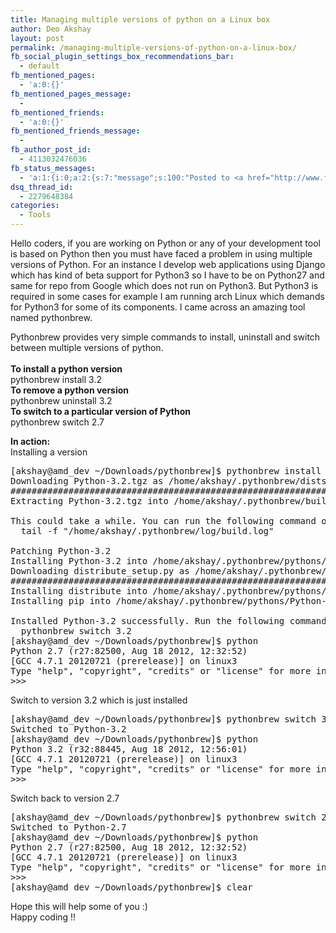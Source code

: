 ```yaml
---
title: Managing multiple versions of python on a Linux box
author: Deo Akshay
layout: post
permalink: /managing-multiple-versions-of-python-on-a-linux-box/
fb_social_plugin_settings_box_recommendations_bar:
  - default
fb_mentioned_pages:
  - 'a:0:{}'
fb_mentioned_pages_message:
  - 
fb_mentioned_friends:
  - 'a:0:{}'
fb_mentioned_friends_message:
  - 
fb_author_post_id:
  - 4113032476036
fb_status_messages:
  - 'a:1:{i:0;a:2:{s:7:"message";s:100:"Posted to <a href="http://www.facebook.com/4113032476036" target="_blank">your Facebook Timeline</a>";s:5:"error";s:0:"";}}'
dsq_thread_id:
  - 2279648384
categories:
  - Tools
---
```

Hello coders, if you are working on Python or any of your development tool is based on Python then you must have faced a problem in using multiple versions of Python. For an instance I develop web applications using Django which has kind of beta support for Python3 so I have to be on Python27 and same for repo from Google which does not run on Python3. But Python3 is required in some cases for example I am running arch Linux which demands for Python3 for some of its components. I came across an amazing tool named pythonbrew.

Pythonbrew provides very simple commands to install, uninstall and switch between multiple versions of python.</br>  
**To install a python version**  
pythonbrew install 3.2  
**To remove a python version**  
pythonbrew uninstall 3.2  
**To switch to a particular version of Python**  
pythonbrew switch 2.7

**In action:**  
Installing a version

<pre>[akshay@amd_dev ~/Downloads/pythonbrew]$ pythonbrew install 3.2
Downloading Python-3.2.tgz as /home/akshay/.pythonbrew/dists/Python-3.2.tgz
######################################################################## 100.0%
Extracting Python-3.2.tgz into /home/akshay/.pythonbrew/build/Python-3.2

This could take a while. You can run the following command on another shell to track the status:
  tail -f "/home/akshay/.pythonbrew/log/build.log"

Patching Python-3.2
Installing Python-3.2 into /home/akshay/.pythonbrew/pythons/Python-3.2
Downloading distribute_setup.py as /home/akshay/.pythonbrew/dists/distribute_setup.py
######################################################################## 100.0%
Installing distribute into /home/akshay/.pythonbrew/pythons/Python-3.2
Installing pip into /home/akshay/.pythonbrew/pythons/Python-3.2

Installed Python-3.2 successfully. Run the following command to switch to Python-3.2.
  pythonbrew switch 3.2
[akshay@amd_dev ~/Downloads/pythonbrew]$ python
Python 2.7 (r27:82500, Aug 18 2012, 12:32:52) 
[GCC 4.7.1 20120721 (prerelease)] on linux3
Type "help", "copyright", "credits" or "license" for more information.
>>>
</pre>

Switch to version 3.2 which is just installed

<pre>[akshay@amd_dev ~/Downloads/pythonbrew]$ pythonbrew switch 3.2
Switched to Python-3.2
[akshay@amd_dev ~/Downloads/pythonbrew]$ python
Python 3.2 (r32:88445, Aug 18 2012, 12:56:01) 
[GCC 4.7.1 20120721 (prerelease)] on linux3
Type "help", "copyright", "credits" or "license" for more information.
>>> 
</pre>

Switch back to version 2.7

<pre>[akshay@amd_dev ~/Downloads/pythonbrew]$ pythonbrew switch 2.7
Switched to Python-2.7
[akshay@amd_dev ~/Downloads/pythonbrew]$ python
Python 2.7 (r27:82500, Aug 18 2012, 12:32:52) 
[GCC 4.7.1 20120721 (prerelease)] on linux3
Type "help", "copyright", "credits" or "license" for more information.
>>> 
[akshay@amd_dev ~/Downloads/pythonbrew]$ clear
</pre></p> 

Hope this will help some of you :)  
Happy coding !!